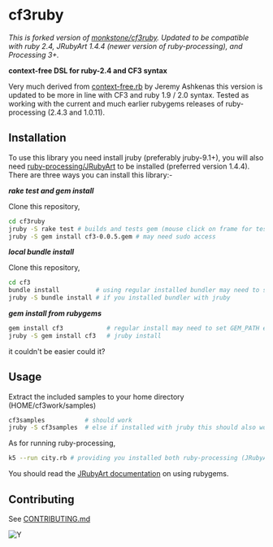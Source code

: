 # cf3ruby

*This is forked version of [monkstone/cf3ruby](https://github.com/monkstone/cf3ruby). Updated to be compatible with ruby 2.4, JRubyArt 1.4.4 (newer version of ruby-processing), and Processing 3+.*

**context-free DSL for ruby-2.4 and CF3 syntax**

Very much derived from [context-free.rb](https://github.com/jashkenas/context_free) by Jeremy Ashkenas this version is updated to be more in line with CF3 and ruby 1.9 / 2.0 syntax. Tested as working with the current and much earlier rubygems releases of ruby-processing (2.4.3 and 1.0.11).

## Installation

To use this library you need install jruby (preferably jruby-9.1+), you will also need [ruby-processing/JRubyArt](https://github.com/ruby-processing/JRubyArt) to be installed (preferred version 1.4.4). There are three ways you can install this library:-

***rake test and gem install***

Clone this repository,

```bash
cd cf3ruby 
jruby -S rake test # builds and tests gem (mouse click on frame for test image to show)
jruby -S gem install cf3-0.0.5.gem # may need sudo access
```

***local bundle install***

Clone this repository,

```bash
cd cf3
bundle install          # using regular installed bundler may need to set GEM_PATH
jruby -S bundle install # if you installed bundler with jruby
```

***gem install from rubygems***
```bash
gem install cf3            # regular install may need to set GEM_PATH env variable
jruby -S gem install cf3   # jruby install 
```
it couldn't be easier could it?

## Usage

Extract the included samples to your home directory (HOME/cf3work/samples)
```bash
cf3samples           # should work
jruby -S cf3samples  # else if installed with jruby this should also work
```

As for running ruby-processing,
```bash
k5 --run city.rb # providing you installed both ruby-processing (JRubyArt) and cf3ruby using jruby

```
You should read the [JRubyArt documentation](https://github.com/ruby-processing/JRubyArt/blob/master/README.md) on using rubygems.

## Contributing

See [CONTRIBUTING.md](CONTRIBUTING.md)

![Y](http://3.bp.blogspot.com/-KNBKD7lArMA/UNBayboXQFI/AAAAAAAAD7A/YAgZCewTOxQ/s400/y.png)

